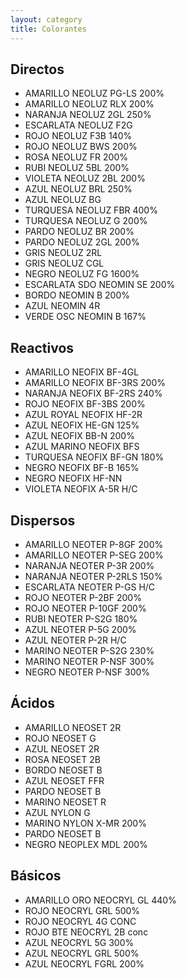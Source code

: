 ```yaml
---
layout: category
title: Colorantes
---
```

<h2>
    <span id="directos" class="anchor"></span>
    Directos
</h2>
<ul class="minimal table">
    <li>AMARILLO NEOLUZ PG-LS 200%</li>
    <li>AMARILLO NEOLUZ RLX 200%</li>
    <li>NARANJA NEOLUZ 2GL 250%</li>
    <li>ESCARLATA NEOLUZ F2G</li>
    <li>ROJO NEOLUZ F3B 140%</li>
    <li>ROJO NEOLUZ BWS 200%</li>
    <li>ROSA NEOLUZ FR 200%</li>
    <li>RUBI NEOLUZ 5BL 200%</li>
    <li>VIOLETA NEOLUZ 2BL 200%</li>
    <li>AZUL NEOLUZ BRL 250%</li>
    <li>AZUL NEOLUZ BG </li>
    <li>TURQUESA NEOLUZ FBR 400%</li>
    <li>TURQUESA NEOLUZ G 200%</li>
    <li>PARDO NEOLUZ BR 200%</li>
    <li>PARDO NEOLUZ 2GL 200%</li>
    <li>GRIS NEOLUZ 2RL</li>
    <li>GRIS NEOLUZ CGL </li>
    <li>NEGRO NEOLUZ FG 1600%</li>
    <li>ESCARLATA SDO NEOMIN SE 200%</li>
    <li>BORDO NEOMIN B 200%</li>
    <li>AZUL NEOMIN 4R </li>
    <li>VERDE OSC NEOMIN B 167%</li>
</ul>
<h2>
    <span id="reactivos" class="anchor"></span>
    Reactivos
</h2>
<ul class="minimal table">
    <li>AMARILLO NEOFIX BF-4GL</li>
    <li>AMARILLO NEOFIX BF-3RS 200%</li>
    <li>NARANJA NEOFIX BF-2RS 240%</li>
    <li>ROJO NEOFIX BF-3BS 200%</li>
    <li>AZUL ROYAL NEOFIX HF-2R</li>
    <li>AZUL NEOFIX HE-GN 125%</li>
    <li>AZUL NEOFIX BB-N 200%</li>
    <li>AZUL MARINO NEOFIX BFS</li>
    <li>TURQUESA NEOFIX BF-GN 180%</li>
    <li>NEGRO NEOFIX BF-B 165%</li>
    <li>NEGRO NEOFIX HF-NN</li>
    <li>VIOLETA NEOFIX A-5R H/C</li>
</ul>
<h2>
    <span id="dispersos" class="anchor"></span>
    Dispersos
</h2>
<ul class="minimal table">
    <li>AMARILLO NEOTER P-8GF 200%</li>
    <li>AMARILLO NEOTER P-SEG 200%</li>
    <li>NARANJA NEOTER P-3R 200%</li>
    <li>NARANJA NEOTER P-2RLS 150%</li>
    <li>ESCARLATA NEOTER P-GS H/C</li>
    <li>ROJO NEOTER P-2BF 200%</li>
    <li>ROJO NEOTER P-10GF 200%</li>
    <li>RUBI NEOTER P-S2G 180%</li>
    <li>AZUL NEOTER P-5G 200%</li>
    <li>AZUL NEOTER P-2R H/C</li>
    <li>MARINO NEOTER P-S2G 230%</li>
    <li>MARINO NEOTER P-NSF 300%</li>
    <li>NEGRO NEOTER P-NSF 300%</li>
</ul>
<h2>
    <span id="acidos" class="anchor"></span>
    Ácidos
</h2>
<ul class="minimal table">
    <li>AMARILLO NEOSET 2R</li>
    <li>ROJO NEOSET G</li>
    <li>AZUL NEOSET 2R</li>
    <li>ROSA NEOSET 2B</li>
    <li>BORDO NEOSET B</li>
    <li>AZUL NEOSET FFR</li>
    <li>PARDO NEOSET B</li>
    <li>MARINO NEOSET R</li>
    <li>AZUL NYLON G</li>
    <li>MARINO NYLON X-MR 200%</li>
    <li>PARDO NEOSET B</li>
    <li>NEGRO NEOPLEX MDL 200%</li>
</ul>
<h2>
    <span id="basicos" class="anchor"></span>
    Básicos
</h2>
<ul class="minimal table">
    <li>AMARILLO ORO NEOCRYL GL 440%</li>
    <li>ROJO NEOCRYL GRL 500%</li>
    <li>ROJO NEOCRYL 4G CONC</li>
    <li>ROJO BTE NEOCRYL 2B conc</li>
    <li>AZUL NEOCRYL 5G 300%</li>
    <li>AZUL NEOCRYL GRL 500%</li>
    <li>AZUL NEOCRYL FGRL 200%</li>
</ul>